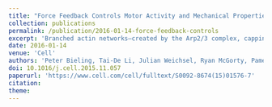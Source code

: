 ```yaml
---
title: "Force Feedback Controls Motor Activity and Mechanical Properties of Self-Assembling Branched Actin Networks"
collection: publications
permalink: /publication/2016-01-14-force-feedback-controls
excerpt: 'Branched actin networks—created by the Arp2/3 complex, capping protein, and a nucleation promoting factor—generate and transmit forces required for many cellular processes, but their response to force is poorly understood. To address this, we assembled branched actin networks in vitro from purified components and used simultaneous fluorescence and atomic force microscopy to quantify their molecular composition and material properties under various forces.'
date: 2016-01-14
venue: 'Cell'
authors: 'Peter Bieling, Tai-De Li, Julian Weichsel, Ryan McGorty, Pamela Jreij, Bo Huang, Daniel A. Fletcher, R. Dyche Mullins'
doi: 10.1016/j.cell.2015.11.057
paperurl: 'https://www.cell.com/cell/fulltext/S0092-8674(15)01576-7'
citation: 
theme: 
---
```

